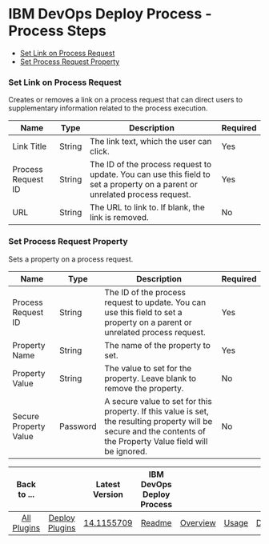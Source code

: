 
# IBM DevOps Deploy Process - Process Steps


* [Set Link on Process Request](#set_link_on_process_request)
* [Set Process Request Property](#set_process_request_property)


### Set Link on Process Request

Creates or removes a link on a process request that can direct users to supplementary information related to the process execution.



| Name | Type | Description                                                                                                          | Required |
| ---- | ---- | -------------------------------------------------------------------------------------------------------------------- | -------- |
| Link Title | String | The link text, which the user can click. | Yes |
| Process Request ID | String | The ID of the process request to update. You can use this field to set a property on a parent or unrelated process request. | Yes |
| URL | String | The URL to link to. If blank, the link is removed. | No |

### Set Process Request Property

Sets a property on a process request.


| Name | Type | Description                                                                                                          | Required |
| ---- | ---- | -------------------------------------------------------------------------------------------------------------------- | -------- |
| Process Request ID | String | The ID of the process request to update. You can use this field to set a property on a parent or unrelated process request. | Yes |
| Property Name | String | The name of the property to set. | Yes |
| Property Value | String | The value to set for the property. Leave blank to remove the property. | No |
| Secure Property Value | Password | A secure value to set for this property. If this value is set, the resulting property will be secure and the contents of the Property Value field will be ignored. | No |



|Back to ...||Latest Version|IBM DevOps Deploy Process ||||
| :---: | :---: | :---: | :---: | :---: | :---: | :---: |
|[All Plugins](../../index.md)|[Deploy Plugins](../README.md)|[14.1155709](https://raw.githubusercontent.com/UrbanCode/IBM-UCD-PLUGINS/main/files/uDeploy-Process/ucd-uDeploy-Process-14.1155709.zip)|[Readme](README.md)|[Overview](overview.md)|[Usage](usage.md)|[Downloads](downloads.md)|
